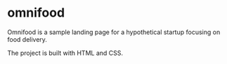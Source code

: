 # omnifood

Omnifood is a sample landing page for a hypothetical startup focusing on food delivery.

The project is built with HTML and CSS.
